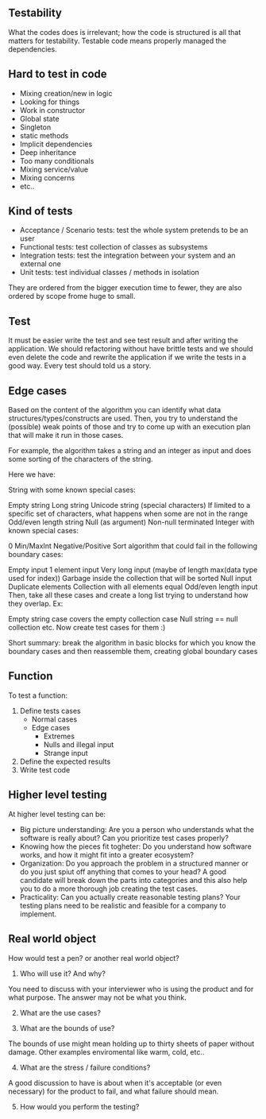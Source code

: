 ## Testability
What the codes does is irrelevant; how the code is structured is all that matters for testability. Testable code means properly managed the dependencies.

## Hard to test in code
- Mixing creation/new in logic
- Looking for things
- Work in constructor
- Global state
- Singleton
- static methods
- Implicit dependencies
- Deep inheritance
- Too many conditionals
- Mixing service/value
- Mixing concerns
- etc..

## Kind of tests
- Acceptance / Scenario tests: test the whole system pretends to be an user
- Functional tests: test collection of classes as subsystems
- Integration tests: test the integration between your system and an external one
- Unit tests: test individual classes / methods in isolation

They are ordered from the bigger execution time to fewer, they are also ordered by scope frome huge to small.

## Test
It must be easier write the test and see test result and after writing the application. We should refactoring without have brittle tests and we should even delete the code and rewrite the application if we write the tests in a good way.
Every test should told us a story.

## Edge cases
Based on the content of the algorithm you can identify what data structures/types/constructs are used. Then, you try to understand the (possible) weak points of those and try to come up with an execution plan that will make it run in those cases.

For example, the algorithm takes a string and an integer as input and does some sorting of the characters of the string.

Here we have:

String with some known special cases:

Empty string
Long string
Unicode string (special characters)
If limited to a specific set of characters, what happens when some are not in the range
Odd/even length string
Null (as argument)
Non-null terminated
Integer with known special cases:

0
Min/MaxInt
Negative/Positive
Sort algorithm that could fail in the following boundary cases:

Empty input
1 element input
Very long input (maybe of length max(data type used for index))
Garbage inside the collection that will be sorted
Null input
Duplicate elements
Collection with all elements equal
Odd/even length input
Then, take all these cases and create a long list trying to understand how they overlap. Ex:

Empty string case covers the empty collection case
Null string == null collection
etc.
Now create test cases for them :)

Short summary: break the algorithm in basic blocks for which you know the boundary cases and then reassemble them, creating global boundary cases

## Function
To test a function:

1. Define tests cases
   - Normal cases
   - Edge cases
     - Extremes
     - Nulls and illegal input
     - Strange input
2. Define the expected results
3. Write test code

## Higher level testing
At higher level testing can be:
- Big picture understanding: Are you a person who understands what the software is really about? Can you prioritize test cases properly?
- Knowing how the pieces fit togheter: Do you understand how software works, and how it might fit into a greater ecosystem?
- Organization: Do you approach the problem in a structured manner or do you just spiut off anything that comes to your head? A good candidate will break down the parts into categories and this also help you to do a more thorough job creating the test cases.
- Practicality: Can you actually create reasonable testing plans? Your testing plans need to be realistic and feasible for a company to implement.

## Real world object
How would test a pen? or another real world object?

1. Who will use it? And why?

You need to discuss with your interviewer who is using the product and for what purpose. The answer may not be what you think.

2. What are the use cases?

3. What are the bounds of use?

The bounds of use might mean holding up to thirty sheets of paper without damage. Other examples enviromental like warm, cold, etc..

4. What are the stress / failure conditions?

A good discussion to have is about when it's acceptable (or even necessary) for the product to fail, and what failure should mean.

5. How would you perform the testing?

